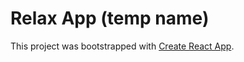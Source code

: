 # Relax App (temp name)

This project was bootstrapped with [Create React App](https://github.com/facebookincubator/create-react-app).